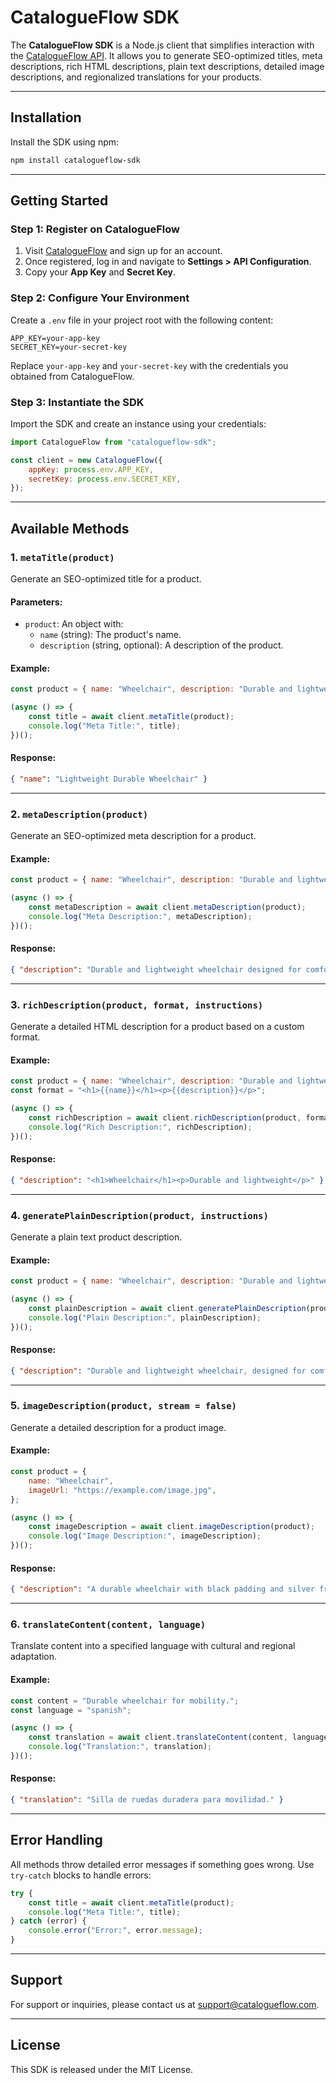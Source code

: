 # CatalogueFlow SDK

The **CatalogueFlow SDK** is a Node.js client that simplifies interaction with the [CatalogueFlow API](https://catalogueflow.com). It allows you to generate SEO-optimized titles, meta descriptions, rich HTML descriptions, plain text descriptions, detailed image descriptions, and regionalized translations for your products.

---

## Installation

Install the SDK using npm:

```bash
npm install catalogueflow-sdk
```

---

## Getting Started

### Step 1: Register on CatalogueFlow

1. Visit [CatalogueFlow](https://catalogueflow.com) and sign up for an account.
2. Once registered, log in and navigate to **Settings > API Configuration**.
3. Copy your **App Key** and **Secret Key**.

### Step 2: Configure Your Environment

Create a `.env` file in your project root with the following content:

```plaintext
APP_KEY=your-app-key
SECRET_KEY=your-secret-key
```

Replace `your-app-key` and `your-secret-key` with the credentials you obtained from CatalogueFlow.

### Step 3: Instantiate the SDK

Import the SDK and create an instance using your credentials:

```javascript
import CatalogueFlow from "catalogueflow-sdk";

const client = new CatalogueFlow({
    appKey: process.env.APP_KEY,
    secretKey: process.env.SECRET_KEY,
});
```

---

## Available Methods

### 1. `metaTitle(product)`

Generate an SEO-optimized title for a product.

#### Parameters:
- `product`: An object with:
  - `name` (string): The product's name.
  - `description` (string, optional): A description of the product.

#### Example:

```javascript
const product = { name: "Wheelchair", description: "Durable and lightweight" };

(async () => {
    const title = await client.metaTitle(product);
    console.log("Meta Title:", title);
})();
```

#### Response:
```json
{ "name": "Lightweight Durable Wheelchair" }
```

---

### 2. `metaDescription(product)`

Generate an SEO-optimized meta description for a product.

#### Example:

```javascript
const product = { name: "Wheelchair", description: "Durable and lightweight" };

(async () => {
    const metaDescription = await client.metaDescription(product);
    console.log("Meta Description:", metaDescription);
})();
```

#### Response:
```json
{ "description": "Durable and lightweight wheelchair designed for comfort and mobility." }
```

---

### 3. `richDescription(product, format, instructions)`

Generate a detailed HTML description for a product based on a custom format.

#### Example:

```javascript
const product = { name: "Wheelchair", description: "Durable and lightweight" };
const format = "<h1>{{name}}</h1><p>{{description}}</p>";

(async () => {
    const richDescription = await client.richDescription(product, format);
    console.log("Rich Description:", richDescription);
})();
```

#### Response:
```json
{ "description": "<h1>Wheelchair</h1><p>Durable and lightweight</p>" }
```

---

### 4. `generatePlainDescription(product, instructions)`

Generate a plain text product description.

#### Example:

```javascript
const product = { name: "Wheelchair", description: "Durable and lightweight" };

(async () => {
    const plainDescription = await client.generatePlainDescription(product);
    console.log("Plain Description:", plainDescription);
})();
```

#### Response:
```json
{ "description": "Durable and lightweight wheelchair, designed for comfort and ease of use." }
```

---

### 5. `imageDescription(product, stream = false)`

Generate a detailed description for a product image.

#### Example:

```javascript
const product = {
    name: "Wheelchair",
    imageUrl: "https://example.com/image.jpg",
};

(async () => {
    const imageDescription = await client.imageDescription(product);
    console.log("Image Description:", imageDescription);
})();
```

#### Response:
```json
{ "description": "A durable wheelchair with black padding and silver frame, set on a smooth surface." }
```

---

### 6. `translateContent(content, language)`

Translate content into a specified language with cultural and regional adaptation.

#### Example:

```javascript
const content = "Durable wheelchair for mobility.";
const language = "spanish";

(async () => {
    const translation = await client.translateContent(content, language);
    console.log("Translation:", translation);
})();
```

#### Response:
```json
{ "translation": "Silla de ruedas duradera para movilidad." }
```

---

## Error Handling

All methods throw detailed error messages if something goes wrong. Use `try-catch` blocks to handle errors:

```javascript
try {
    const title = await client.metaTitle(product);
    console.log("Meta Title:", title);
} catch (error) {
    console.error("Error:", error.message);
}
```

---

## Support

For support or inquiries, please contact us at [support@catalogueflow.com](mailto:support@catalogueflow.com).

---

## License

This SDK is released under the MIT License.

